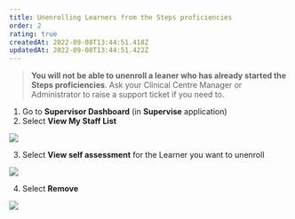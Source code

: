 ```yaml
---
title: Unenrolling Learners from the Steps proficiencies
order: 2
rating: true
createdAt: 2022-09-08T13:44:51.418Z
updatedAt: 2022-09-08T13:44:51.422Z
---
```

> **You will not be able to unenroll a leaner who has already started the Steps proficiencies**. Ask your Clinical Centre Manager or Administrator to raise a support ticket if you need to. 

1. Go to **Supervisor Dashboard** (in **Supervise** application)
2. Select **View My Staff List**

![](/img/unenrolling_1.png)

3. Select **View self assessment** for the Learner you want to unenroll

![](/img/unenrolling_2.png)

4. Select **Remove**

![](/img/unenrolling_3.png)